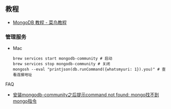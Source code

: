 ## 教程

- [MongoDB 教程 - 菜鸟教程](https://blog.csdn.net/dongkeai/article/details/127330013)

### 管理服务

- Mac

  ```shell
  brew services start mongodb-community # 启动
  brew services stop mongodb-community # 关闭
  mongosh --eval "printjson(db.runCommand({whatsmyuri: 1}).you)" # 查看连接地址
  ```

FAQ

- [安装mongodb-community之后提示command not found: mongo找不到mongo指令](https://blog.csdn.net/dongkeai/article/details/127330013)